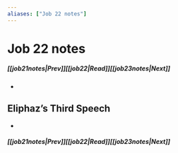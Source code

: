 ```yaml
---
aliases: ["Job 22 notes"]
---
```

# Job 22 notes
##### <span class=arrow-left></span>[[job21notes|Prev]]<span class=navigation-separator></span>[[job22|Read]]<span class=navigation-separator></span>[[job23notes|Next]]<span class=arrow-right></span>
- 
## Eliphaz’s Third Speech
- 
##### <span class=arrow-left></span>[[job21notes|Prev]]<span class=navigation-separator></span>[[job22|Read]]<span class=navigation-separator></span>[[job23notes|Next]]<span class=arrow-right></span>